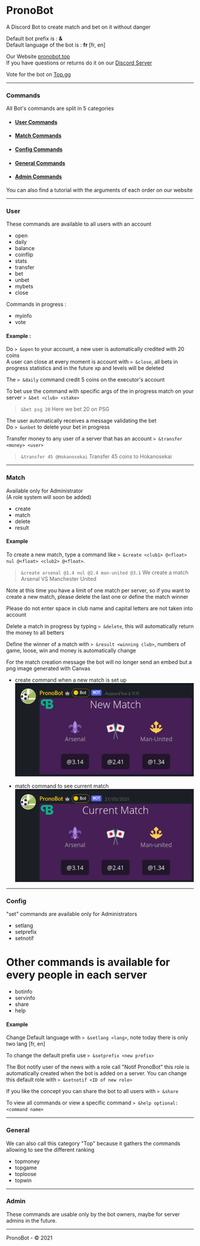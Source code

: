 # PronoBot
A Discord Bot to create match and bet on it without danger

Default bot prefix is : **&**  
Default language of the bot is : **fr** [fr, en]

Our Website [pronobot.top](https://pronobot.top)  
If you have questions or returns do it on our [Discord Server](https://discord.gg/rbrPpWbEnV)

Vote for the bot on [Top.gg](https://top.gg/bot/835256483356737546)

****

### Commands

All Bot's commands are split in 5 categories 

- #### [User Commands](#User)
- #### [Match Commands](#Match)
- #### [Config Commands](#Config)
- #### [General Commands](#General)
- #### [Admin Commands](#Admin)

You can also find a tutorial with the arguments of each order on our website

****

### User

These commands are available to all users with an account

- open
- daily
- balance
- coinflip
- stats
- transfer
- bet
- unbet
- mybets
- close

Commands in progress :
- myinfo
- vote

#### Example :

Do `> &open` to your account, a new user is automatically credited with 20 coins  
A user can close at every moment is account with `> &close`, all bets in progress 
statistics and in the future xp and levels will be deleted 

The `> &daily` command credit 5 coins on the executor's account

To bet use the command with specific args of the in progress match on your server
`> &bet <club> <stake>`  
>`&bet psg 20` Here we bet 20 on PSG  

The user automatically receives a message validating the bet  
Do `> &unbet` to delete your bet in progress

Transfer money to any user of a server that has an account `> &transfer <money> <user>`
>`&transfer 45 @Hokanosekai` Transfer 45 coins to Hokanosekai

****

### Match

Available only for Administrator  
(A role system will soon be added)

- create
- match
- delete
- result

#### Example

To create a new match, type a command like `> &create <club1> @<float> nul @<float> <club2> @<float>`. 

>`&create arsenal @1.4 nul @2.4 man-united @3.1` We create a match Arsenal VS Manchester United

Note at this time you have a limit of one match per server,
so if you want to create a new match,
please delete the last one or define the match winner

Please do not enter space in club name and capital letters are not taken into account

Delete a match in progress by typing `> &delete`, this will automatically return the money
to all betters

Define the winner of a match with `> &result <winning club>`, numbers of game, loose, win and 
money is automatically change

For the match creation message the bot will no longer send an embed but a png image generated with Canvas  

- create command when a new match is set up
  ![img.png](images/new_match.png)

- match command to see current match
![img.png](images/current_match.png)

****

### Config

"set" commands are available only for Administrators
 - setlang
 - setprefix
 - setnotif

# Other commands is available for every people in each server
- botinfo
- servinfo
- share
- help

#### Example

Change Default language with `> &setlang <lang>`, note today there is only two lang [fr, en]  

To change the default prefix use `> &setprefix <new prefix>`

The Bot notify user of the news with a role call "Notif PronoBot" this role 
is automatically created when the bot is added on a server. You can change this default
role with `> &setnotif <ID of new role>`

If you like the concept you can share the bot to all users with `> &share`

To view all commands or view a specific command `> &help optional: <command name>`
****

### General

We can also call this category "Top" because it gathers the commands allowing to see the different ranking
- topmoney
- topgame
- toploose
- topwin

****

### Admin

These commands are usable only by the bot owners, maybe for server admins in the future.

****

PronoBot - © 2021
